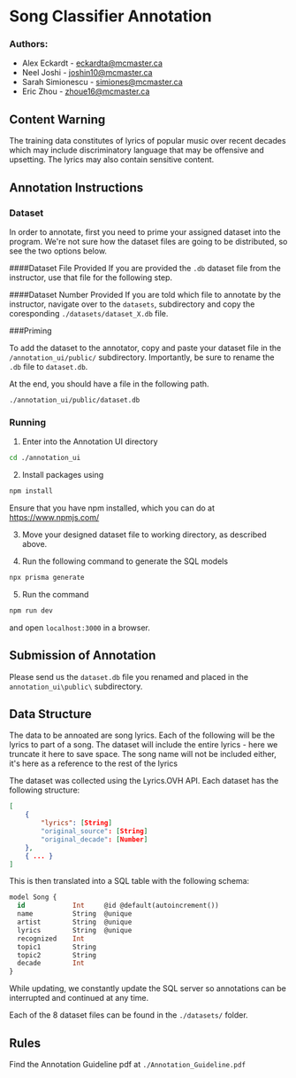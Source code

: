 # Song Classifier Annotation

### Authors: 
- Alex Eckardt -
eckardta@mcmaster.ca
- Neel Joshi -
joshin10@mcmaster.ca
- Sarah Simionescu -
simiones@mcmaster.ca
- Eric Zhou -
zhoue16@mcmaster.ca

## Content Warning

The training data constitutes of lyrics of popular music over recent decades
which may include discriminatory language that may be offensive and upsetting.
The lyrics may also contain sensitive content.


## Annotation Instructions

### Dataset 
In order to annotate, first you need to prime your assigned dataset into the program.
We're not sure how the dataset files are going to be distributed, so see the two options below.


####Dataset File Provided
If you are provided the `.db` dataset file from the instructor, use that file for the following step.

####Dataset Number Provided
If you are told which file to annotate by the instructor, navigate over to the `datasets`, subdirectory and copy the coresponding `./datasets/dataset_X.db` file.


###Priming

To add the dataset to the annotator, copy and paste your dataset file in the `/annotation_ui/public/` subdirectory.
Importantly, be sure to rename the `.db` file to `dataset.db`.

At the end, you should have a file in the following path.

`./annotation_ui/public/dataset.db`

### Running

1. Enter into the Annotation UI directory
```bash
cd ./annotation_ui
```

2. Install packages using
```bash
npm install
```

Ensure that you have npm installed, which you can do at https://www.npmjs.com/

3. Move your designed dataset file to working directory, as described above.

4. Run the following command to generate the SQL models

```bash
npx prisma generate
```

5. Run the command

```bash
npm run dev
```
and open `localhost:3000` in a browser.


## Submission of Annotation

Please send us the `dataset.db` file you renamed and placed in the `annotation_ui\public\` subdirectory.

## Data Structure

The data to be annoated are song lyrics. Each of the following will be the lyrics to part of a song. The dataset will include the entire lyrics - here we truncate it here to save space. The song name will not be included either, it's here as a reference to the rest of the lyrics

The dataset was collected using the Lyrics.OVH API. Each dataset has the following structure:

```json
[
    {
        "lyrics": [String]
        "original_source": [String]
        "original_decade": [Number]
    },
    { ... }
]
```
This is then translated into a SQL table with the following schema:

```SQL
model Song {
  id            Int     @id @default(autoincrement())
  name          String  @unique
  artist        String  @unique
  lyrics        String  @unique
  recognized    Int
  topic1        String 
  topic2        String 
  decade        Int
}
```

While updating, we constantly update the SQL server so annotations can be interrupted and continued at any time.

Each of the 8 dataset files can be found in the `./datasets/` folder.

## Rules
Find the Annotation Guideline pdf at `./Annotation_Guideline.pdf`